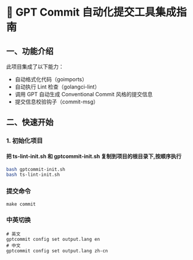 # 🧠 GPT Commit 自动化提交工具集成指南

## 一、功能介绍

此项目集成了以下能力：

- 自动格式化代码（goimports）
- 自动执行 Lint 检查（golangci-lint）
- 调用 GPT 自动生成 Conventional Commit 风格的提交信息
- 提交信息校验钩子（commit-msg）

## 二、快速开始

### 1. 初始化项目
#### 把 ts-lint-init.sh 和 gptcommit-init.sh 复制到项目的根目录下,按顺序执行
```bash
bash gptcommit-init.sh
bash ts-lint-init.sh
```

### 提交命令
```shell
make commit
```

### 中英切换
```shell
# 英文
gptcommit config set output.lang en
# 中文
gptcommit config set output.lang zh-cn
```
